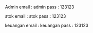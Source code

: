 Admin
email   : admin
pass    : 123123

stok
email   : stok
pass    : 123123

keuangan
email   : keuangan
pass    : 123123